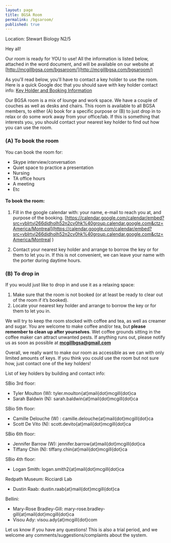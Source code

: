 ```yaml
---
layout: page
title: BGSA Room
permalink: /bgsaroom/
published: true
---
```


Location: Stewart Biology N2/5

Hey all!

Our room is ready for YOU to use! All the information is listed below, attached in the word document, and will be available on our website at [http://mcgillbgsa.com/bgsaroom/](http://mcgillbgsa.com/bgsaroom/) 

As you'll read below, you'll have to contact a key holder to use the room. Here is a quick Google doc that you should save with key holder contact info:
[Key Holder and Booking Information](https://docs.google.com/spreadsheets/d/1PWHg45l0DNsY3SJ0CzAYsUNY9Xdv4eXkx6zcgu3TZJo/edit?pli=1#gid=0)


Our BGSA room is a mix of lounge and work space.  We have a couple of couches as well as desks and chairs.  This room is available to all BGSA members, to either (A) book for a specific purpose or (B) to just drop in to relax or do some work away from your office/lab. If this is something that interests you, you should contact your nearest key holder to find out how you can use the room.


### (A)	To book the room

You can book the room for:

* Skype interview/conversation
* Quiet space to practice a presentation
* Nursing
* TA office hours
* A meeting
* Etc


#### To book the room:

1. Fill in the google calendar with: your name, e-mail to reach you at, and purpose of the booking. [https://calendar.google.com/calendar/embed?src=vblrtvj266didholh52n2cv0hk%40group.calendar.google.com&ctz=America/Montreal](https://calendar.google.com/calendar/embed?src=vblrtvj266didholh52n2cv0hk%40group.calendar.google.com&ctz=America/Montreal )

2. Contact your nearest key holder and arrange to borrow the key or for them to let you in. If this is not convenient, we can leave your name with the porter during daytime hours.


### (B)	To drop in

If you would just like to drop in and use it as a relaxing space:

1. Make sure that the room is not booked (or at least be ready to clear out of the room if it’s booked).
2. Locate your nearest key holder and arrange to borrow the key or for them to let you in.

We will try to keep the room stocked with coffee and tea, as well as creamer and sugar.  You are welcome to make coffee and/or tea, but **please remember to clean up after yourselves**.  Wet coffee grounds sitting in the coffee maker can attract unwanted pests. If anything runs out, please notify us as soon as possible at **mcgillbgsa@gmail.com**

Overall, we really want to make our room as accessible as we can with only limited amounts of keys.  If you think you could use the room but not sure how, just contact one of the key holders!

List of key holders by building and contact info:

SBio 3rd floor: 

-	Tyler Moulton (W): tyler.moulton{at}mail{dot}mcgill{dot}ca
-	Sarah Baldwin (N): sarah.baldwin{at}mail{dot}mcgill{dot}ca

SBio 5th floor: 

-	Camille Delouche (W) : camille.delouche{at}mail{dot}mcgill{dot}ca
-	Scott De Vito (N): scott.devito{at}mail{dot}mcgill{dot}ca 

SBio 6th floor: 

-	Jennifer Barrow (W): jennifer.barrow{at}mail{dot}mcgill{dot}ca 
-	Tiffany Chin (N): tiffany.chin{at}mail{dot}mcgill{dot}ca

SBio 4th floor:
-	Logan Smith: logan.smith2{at}mail{dot}mcgill{dot}ca

Redpath Museum: Ricciardi Lab
-	Dustin Raab: dustin.raab{at}mail{dot}mcgill{dot}ca

Bellini:
-	Mary-Rose Bradley-Gill: mary-rose.bradley-gill{at}mail{dot}mcgill{dot}ca
-	Visou Ady: visou.ady{at}mcgill{dot}com

Let us know if you have any questions! This is also a trial period, and we welcome any comments/suggestions/complaints about the system.

